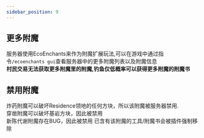 ```yaml
---
sidebar_position: 9
---
```

## 更多附魔
服务器使用EcoEnchants来作为附魔扩展玩法,可以在游戏中通过指令`/ecoenchants gui`查看服务器中的更多附魔列表以及附魔信息  
**村民交易无法获取更多附魔里的附魔,钓鱼仅低概率可以获得更多附魔的附魔书**  

## 禁用附魔
炸药附魔可以破坏Residence领地的任何方块，所以该附魔被服务器禁用.  
穿凿附魔可以破坏基岩方块，因此被禁用  
新陈代谢附魔存在BUG，因此被禁用
已含有该附魔的工具/附魔书会被插件强制移除  
